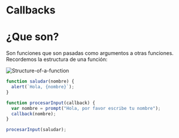 # Callbacks

# ¿Que son?

Son funciones que son pasadas como argumentos a otras funciones. Recordemos la estructura de una función:

![Structure-of-a-function](https://imgur.com/a/WLITPjT)

```javascript
function saludar(nombre) {
  alert(`Hola, {nombre}`);
}

function procesarInput(callback) {
  var nombre = prompt("Hola, por favor escribe tu nombre");
  callback(nombre);
}

procesarInput(saludar);
```
